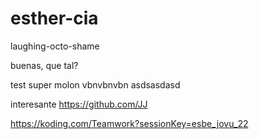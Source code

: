 esther-cia
==========

laughing-octo-shame




buenas, que tal? 


test super molon
vbnvbnvbn
asdsasdasd

interesante
https://github.com/JJ



https://koding.com/Teamwork?sessionKey=esbe_jovu_22
